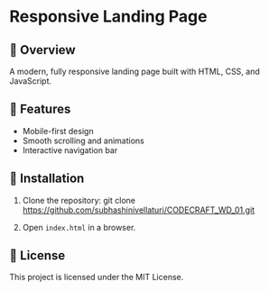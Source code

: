 # Responsive Landing Page

## 🚀 Overview
A modern, fully responsive landing page built with HTML, CSS, and JavaScript.

## 🎨 Features
- Mobile-first design
- Smooth scrolling and animations
- Interactive navigation bar

## 🔧 Installation
1. Clone the repository:
git clone https://github.com/subhashinivellaturi/CODECRAFT_WD_01.git

2. Open `index.html` in a browser.

## 📜 License
This project is licensed under the MIT License.

